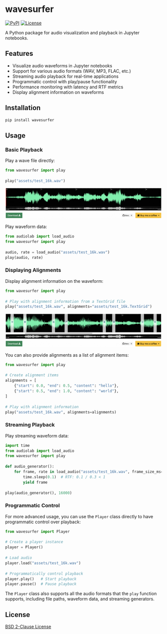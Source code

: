 # wavesurfer

[![PyPI](https://img.shields.io/pypi/v/wavesurfer)](https://pypi.org/project/wavesurfer/)
[![License](https://img.shields.io/github/license/pengzhendong/wavesurfer)](LICENSE)

A Python package for audio visualization and playback in Jupyter notebooks.

## Features

- Visualize audio waveforms in Jupyter notebooks
- Support for various audio formats (WAV, MP3, FLAC, etc.)
- Streaming audio playback for real-time applications
- Programmatic control with play/pause functionality
- Performance monitoring with latency and RTF metrics
- Display alignment information on waveforms

## Installation

```bash
pip install wavesurfer
```

## Usage

### Basic Playback

Play a wave file directly:

```python
from wavesurfer import play

play("assets/test_16k.wav")
```

![](assets/test_16k.png)

Play waveform data:

```python
from audiolab import load_audio
from wavesurfer import play

audio, rate = load_audio("assets/test_16k.wav")
play(audio, rate)
```

### Displaying Alignments

Display alignment information on the waveform:

```python
from wavesurfer import play

# Play with alignment information from a TextGrid file
play("assets/test_16k.wav", alignments="assets/test_16k.TextGrid")
```

![](assets/test_16k_regions.png)

You can also provide alignments as a list of alignment items:

```python
from wavesurfer import play

# Create alignment items
alignments = [
    {"start": 0.0, "end": 0.5, "content": "hello"},
    {"start": 0.5, "end": 1.0, "content": "world"},
]

# Play with alignment information
play("assets/test_16k.wav", alignments=alignments)
```

### Streaming Playback

Play streaming waveform data:

```python
import time
from audiolab import load_audio
from wavesurfer import play

def audio_generator():
    for frame, rate in load_audio("assets/test_16k.wav", frame_size_ms=300):
        time.sleep(0.1)  # RTF: 0.1 / 0.3 < 1
        yield frame

play(audio_generator(), 16000)
```

### Programmatic Control

For more advanced usage, you can use the `Player` class directly to have programmatic control over playback:

```python
from wavesurfer import Player

# Create a player instance
player = Player()

# Load audio
player.load("assets/test_16k.wav")

# Programmatically control playback
player.play()   # Start playback
player.pause()  # Pause playback
```

The `Player` class also supports all the audio formats that the `play` function supports, including file paths, waveform data, and streaming generators.

## License

[BSD 2-Clause License](LICENSE)
